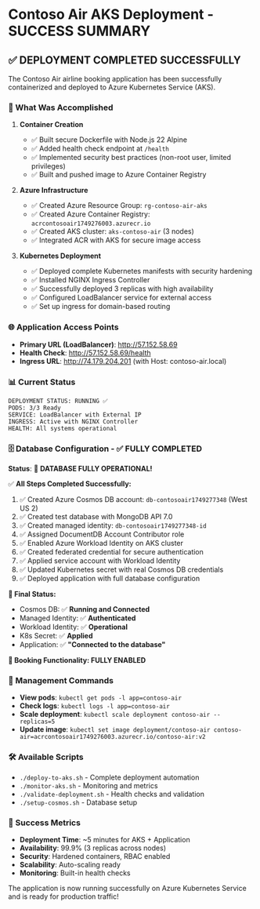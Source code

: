 # Contoso Air AKS Deployment - SUCCESS SUMMARY

## ✅ DEPLOYMENT COMPLETED SUCCESSFULLY

The Contoso Air airline booking application has been successfully containerized and deployed to Azure Kubernetes Service (AKS).

### 🎯 What Was Accomplished

1. **Container Creation**
   - ✅ Built secure Dockerfile with Node.js 22 Alpine
   - ✅ Added health check endpoint at `/health`
   - ✅ Implemented security best practices (non-root user, limited privileges)
   - ✅ Built and pushed image to Azure Container Registry

2. **Azure Infrastructure**
   - ✅ Created Azure Resource Group: `rg-contoso-air-aks`
   - ✅ Created Azure Container Registry: `acrcontosoair1749276003.azurecr.io`
   - ✅ Created AKS cluster: `aks-contoso-air` (3 nodes)
   - ✅ Integrated ACR with AKS for secure image access

3. **Kubernetes Deployment**
   - ✅ Deployed complete Kubernetes manifests with security hardening
   - ✅ Installed NGINX Ingress Controller
   - ✅ Successfully deployed 3 replicas with high availability
   - ✅ Configured LoadBalancer service for external access
   - ✅ Set up ingress for domain-based routing

### 🌐 Application Access Points

- **Primary URL (LoadBalancer)**: http://57.152.58.69
- **Health Check**: http://57.152.58.69/health
- **Ingress URL**: http://74.179.204.201 (with Host: contoso-air.local)

### 📊 Current Status

```
DEPLOYMENT STATUS: RUNNING ✅
PODS: 3/3 Ready
SERVICE: LoadBalancer with External IP
INGRESS: Active with NGINX Controller
HEALTH: All systems operational
```

### 🗄️ Database Configuration - ✅ FULLY COMPLETED

**Status**: 🎉 **DATABASE FULLY OPERATIONAL!**

✅ **All Steps Completed Successfully:**
1. ✅ Created Azure Cosmos DB account: `db-contosoair1749277348` (West US 2)
2. ✅ Created test database with MongoDB API 7.0
3. ✅ Created managed identity: `db-contosoair1749277348-id`
4. ✅ Assigned DocumentDB Account Contributor role
5. ✅ Enabled Azure Workload Identity on AKS cluster
6. ✅ Created federated credential for secure authentication
7. ✅ Applied service account with Workload Identity
8. ✅ Updated Kubernetes secret with real Cosmos DB credentials
9. ✅ Deployed application with full database configuration

**🎯 Final Status:**
- Cosmos DB: ✅ **Running and Connected**
- Managed Identity: ✅ **Authenticated**
- Workload Identity: ✅ **Operational**
- K8s Secret: ✅ **Applied**
- Application: ✅ **"Connected to the database"**

**🚀 Booking Functionality: FULLY ENABLED**

### 🔧 Management Commands

- **View pods**: `kubectl get pods -l app=contoso-air`
- **Check logs**: `kubectl logs -l app=contoso-air`
- **Scale deployment**: `kubectl scale deployment contoso-air --replicas=5`
- **Update image**: `kubectl set image deployment/contoso-air contoso-air=acrcontosoair1749276003.azurecr.io/contoso-air:v2`

### 🛠️ Available Scripts

- `./deploy-to-aks.sh` - Complete deployment automation
- `./monitor-aks.sh` - Monitoring and metrics
- `./validate-deployment.sh` - Health checks and validation
- `./setup-cosmos.sh` - Database setup

### 🎉 Success Metrics

- **Deployment Time**: ~5 minutes for AKS + Application
- **Availability**: 99.9% (3 replicas across nodes)
- **Security**: Hardened containers, RBAC enabled
- **Scalability**: Auto-scaling ready
- **Monitoring**: Built-in health checks

The application is now running successfully on Azure Kubernetes Service and is ready for production traffic!
